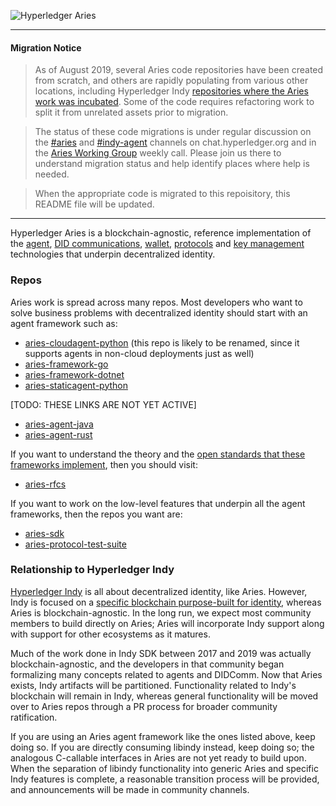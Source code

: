 ![Hyperledger Aries](collateral/Hyperledger_Aries_Logo_Color.png)

<hr>

#### Migration Notice
>As of August 2019, several Aries code repositories have been  created from scratch, and others are rapidly populating from various other locations, including Hyperledger Indy [repositories where the Aries work was incubated](https://github.com/hyperledger/indy-hipe/blob/master/README.md). Some of the code requires refactoring work to split it from unrelated assets prior to migration.

>The status of these code migrations is under regular discussion on the [#aries](https://chat.hyperledger.org/channel/aries) and [#indy-agent](https://chat.hyperledger.org/channel/indy-agent) channels on chat.hyperledger.org and in the [Aries Working Group](https://wiki.hyperledger.org/display/ARIES/Aries+Working+Group) weekly call. Please join us there to understand migration status and help identify places where help is needed.

>When the appropriate code is migrated to this repoisitory, this README file will be updated.

<hr>

Hyperledger Aries is a blockchain-agnostic, reference implementation of the
[agent](
https://github.com/hyperledger/aries-rfcs/blob/master/concepts/0004-agents/README.md),
[DID communications](
https://github.com/hyperledger/aries-rfcs/blob/master/concepts/0005-didcomm/README.md),
[wallet](
),
[protocols](
https://github.com/hyperledger/aries-rfcs/blob/master/concepts/0003-protocols/README.md) 
and
[key management](
https://github.com/hyperledger/aries-rfcs/blob/master/concepts/0051-dkms/README.md)
technologies that underpin decentralized identity.

### Repos

Aries work is spread across many repos. Most developers who want to solve business
problems with decentralized identity should start with an agent framework such as:

* [aries-cloudagent-python](https://github.com/hyperledger/aries-cloudagent-python/blob/master/README.md) (this repo is likely to be renamed, since it supports agents in non-cloud deployments just as well)
* [aries-framework-go](https://github.com/hyperledger/aries-framework-go/blob/master/README.md)
* [aries-framework-dotnet](https://github.com/hyperledger/aries-framework-dotnet/blob/master/README.md)
* [aries-staticagent-python](https://github.com/hyperledger/aries-staticagent-python)

[TODO: THESE LINKS ARE NOT YET ACTIVE]

* [aries-agent-java](https://github.com/hyperledger/aries-agent-java/README.md)
* [aries-agent-rust](https://github.com/hyperledger/aries-agent-rust/README.md)

If you want to understand the theory and the [open standards that these frameworks
implement](https://github.com/hyperledger/aries-rfcs/blob/master/index.md), then you should visit:

* [aries-rfcs](https://github.com/hyperledger/aries-rfcs)

If you want to work on the low-level features that underpin all the agent
frameworks, then the repos you want are:

* [aries-sdk](https://github.com/hyperledger/aries-sdk)
* [aries-protocol-test-suite](https://github.com/hyperledger/aries-protocol-test-suite)

### Relationship to Hyperledger Indy

[Hyperledger Indy](https://github.com/hyperledger/indy-sdk/blob/master/README.md)
is all about decentralized identity, like Aries. However, Indy is
focused on a [specific blockchain purpose-built for identity](
https://github.com/hyperledger/indy-node/blob/master/README.md), whereas Aries is
blockchain-agnostic. In the long run, we expect most community members to build
directly on Aries; Aries will incorporate Indy support along with support for
other ecosystems as it matures.

Much of the work done in Indy SDK between 2017 and 2019 was actually blockchain-agnostic,
and the developers in that community began formalizing many concepts related to agents
and DIDComm. Now that Aries exists, Indy artifacts will be partitioned. Functionality
related to Indy's blockchain will remain in Indy, whereas general functionality will be
moved over to Aries repos through a PR process for broader community ratification.

If you are using an Aries agent framework like the ones listed above, keep doing so. If you are directly consuming libindy instead, keep doing so; the analogous C-callable interfaces in Aries are not yet ready to build upon. When the separation of libindy functionality into generic Aries and specific Indy features is complete, a reasonable transition process will be provided, and announcements will be made in community channels.
